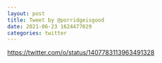 ```yaml
--- 
layout: post 
title: Tweet by @porridgeisgood 
date: 2021-06-23 1624477029 
categories: twitter 
--- 
```

https://twitter.com/o/status/1407783113963491328